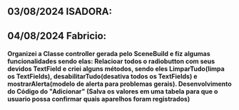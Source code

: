 ## 03/08/2024 ISADORA: 
#### 

## 04/08/2024 Fabricio:
#### Organizei a Classe controller gerada pelo SceneBuild e fiz algumas funcionalidades sendo elas: Relacioar todos o radiobutton com seus devidos TextField e criei alguns métodos, sendo eles LimparTudo(limpa os TextFields), desabilitarTudo(desativa todos os TextFields) e mostrarAlerta(modelo de alerta para problemas gerais). Desenvolvimento do Código do "Adicionar" (Salva os valores em uma tabela para que o usuario possa confirmar quais aparelhos foram registrados)
